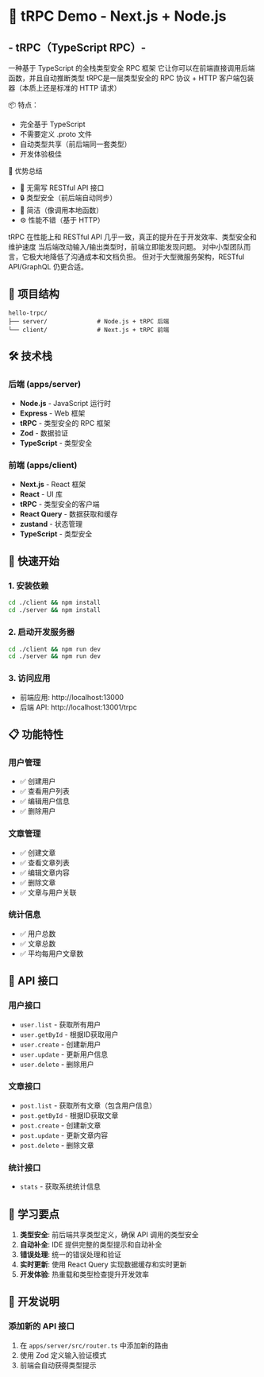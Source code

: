 # 🚀 tRPC Demo - Next.js + Node.js

## - tRPC（TypeScript RPC）-

 一种基于 TypeScript 的全栈类型安全 RPC 框架
 它让你可以在前端直接调用后端函数，并且自动推断类型
 tRPC是一层类型安全的 RPC 协议 + HTTP 客户端包装器（本质上还是标准的 HTTP 请求）

📦 特点：
  - 完全基于 TypeScript
  - 不需要定义 .proto 文件
  - 自动类型共享（前后端同一套类型）
  - 开发体验极佳

🎯 优势总结
  - 🚀 无需写 RESTful API 接口
  - 🔒 类型安全（前后端自动同步）
  - 💬 简洁（像调用本地函数）
  - ⚙️ 性能不错（基于 HTTP）

 tRPC 在性能上和 RESTful API 几乎一致，真正的提升在于开发效率、类型安全和维护速度
 当后端改动输入/输出类型时，前端立即能发现问题。
 对中小型团队而言，它极大地降低了沟通成本和文档负担。
 但对于大型微服务架构，RESTful API/GraphQL 仍更合适。


## 📁 项目结构

```
hello-trpc/
├── server/              # Node.js + tRPC 后端
└── client/              # Next.js + tRPC 前端
```

## 🛠️ 技术栈

### 后端 (apps/server)
- **Node.js** - JavaScript 运行时
- **Express** - Web 框架
- **tRPC** - 类型安全的 RPC 框架
- **Zod** - 数据验证
- **TypeScript** - 类型安全

### 前端 (apps/client)
- **Next.js** - React 框架
- **React** - UI 库
- **tRPC** - 类型安全的客户端
- **React Query** - 数据获取和缓存
- **zustand** - 状态管理
- **TypeScript** - 类型安全

## 🚀 快速开始

### 1. 安装依赖

```bash
cd ./client && npm install
cd ./server && npm install
```

### 2. 启动开发服务器

```bash
cd ./client && npm run dev
cd ./server && npm run dev
```

### 3. 访问应用

- 前端应用: http://localhost:13000
- 后端 API: http://localhost:13001/trpc

## 📋 功能特性

### 用户管理
- ✅ 创建用户
- ✅ 查看用户列表
- ✅ 编辑用户信息
- ✅ 删除用户

### 文章管理
- ✅ 创建文章
- ✅ 查看文章列表
- ✅ 编辑文章内容
- ✅ 删除文章
- ✅ 文章与用户关联

### 统计信息
- ✅ 用户总数
- ✅ 文章总数
- ✅ 平均每用户文章数

## 🔧 API 接口

### 用户接口
- `user.list` - 获取所有用户
- `user.getById` - 根据ID获取用户
- `user.create` - 创建新用户
- `user.update` - 更新用户信息
- `user.delete` - 删除用户

### 文章接口
- `post.list` - 获取所有文章（包含用户信息）
- `post.getById` - 根据ID获取文章
- `post.create` - 创建新文章
- `post.update` - 更新文章内容
- `post.delete` - 删除文章

### 统计接口
- `stats` - 获取系统统计信息

## 🎯 学习要点

1. **类型安全**: 前后端共享类型定义，确保 API 调用的类型安全
2. **自动补全**: IDE 提供完整的类型提示和自动补全
3. **错误处理**: 统一的错误处理和验证
4. **实时更新**: 使用 React Query 实现数据缓存和实时更新
5. **开发体验**: 热重载和类型检查提升开发效率

## 📝 开发说明

### 添加新的 API 接口

1. 在 `apps/server/src/router.ts` 中添加新的路由
2. 使用 Zod 定义输入验证模式
3. 前端会自动获得类型提示
